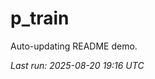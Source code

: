# p_train

Auto-updating README demo.

<!--START_SECTION:status-->
_Last run: 2025-08-20 19:16 UTC_
<!--END_SECTION:status-->


























